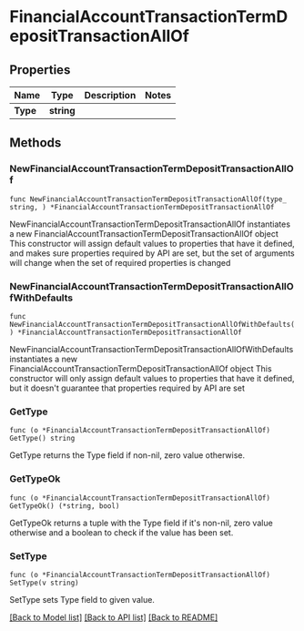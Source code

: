 # FinancialAccountTransactionTermDepositTransactionAllOf

## Properties

Name | Type | Description | Notes
------------ | ------------- | ------------- | -------------
**Type** | **string** |  | 

## Methods

### NewFinancialAccountTransactionTermDepositTransactionAllOf

`func NewFinancialAccountTransactionTermDepositTransactionAllOf(type_ string, ) *FinancialAccountTransactionTermDepositTransactionAllOf`

NewFinancialAccountTransactionTermDepositTransactionAllOf instantiates a new FinancialAccountTransactionTermDepositTransactionAllOf object
This constructor will assign default values to properties that have it defined,
and makes sure properties required by API are set, but the set of arguments
will change when the set of required properties is changed

### NewFinancialAccountTransactionTermDepositTransactionAllOfWithDefaults

`func NewFinancialAccountTransactionTermDepositTransactionAllOfWithDefaults() *FinancialAccountTransactionTermDepositTransactionAllOf`

NewFinancialAccountTransactionTermDepositTransactionAllOfWithDefaults instantiates a new FinancialAccountTransactionTermDepositTransactionAllOf object
This constructor will only assign default values to properties that have it defined,
but it doesn't guarantee that properties required by API are set

### GetType

`func (o *FinancialAccountTransactionTermDepositTransactionAllOf) GetType() string`

GetType returns the Type field if non-nil, zero value otherwise.

### GetTypeOk

`func (o *FinancialAccountTransactionTermDepositTransactionAllOf) GetTypeOk() (*string, bool)`

GetTypeOk returns a tuple with the Type field if it's non-nil, zero value otherwise
and a boolean to check if the value has been set.

### SetType

`func (o *FinancialAccountTransactionTermDepositTransactionAllOf) SetType(v string)`

SetType sets Type field to given value.



[[Back to Model list]](../README.md#documentation-for-models) [[Back to API list]](../README.md#documentation-for-api-endpoints) [[Back to README]](../README.md)


